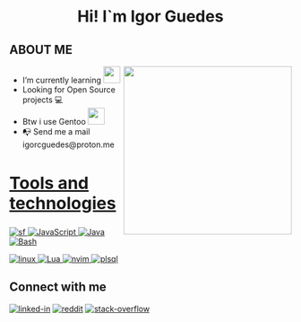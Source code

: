 
<h1 align ="center">Hi! I`m Igor Guedes</h1>
<div align = "left" width = 50%>
<h2>ABOUT ME </h2>
<ul>
<img align="right" width="300" src="https://i2.wp.com/allhtaccess.info/wp-content/uploads/2018/03/programming.gif?fit=1281%2C716&ssl=1" /> 

 <li>I’m currently learning <a href="https://icons8.com/icon/mazno5QJBBis/lua-is-a-lightweight%2C-multi-paradigm-programming-language" target="_blank">
<img src="https://www.freeiconspng.com/uploads/c--logo-icon-0.png" width="30" height="30"/> </a>

 </li>

 <li>Looking for Open Source projects 💻</li>

 <li>Btw i use Gentoo <a href="https://www.gentoo.org" target="_blank"><img src="https://cdn.jsdelivr.net/gh/devicons/devicon/icons/gentoo/gentoo-plain-wordmark.svg" width="30" height="30" /></li></a>

 <li>📭 Send me a mail igorcguedes@proton.me</li>
<ul>
</div>

<h2 style="font-size:30px" align ="left" width = 100%><u>Tools and technologies</u></h2>
  
  <a href="https://www.salesforce.com/" target="_blank"> 
 <img src="https://img.shields.io/badge/Salesforce-00A1E0?style=for-the-badge&logo=Salesforce&logoColor=white" alt="sf" /> </a> 
   <a href="https://developer.mozilla.org/pt-BR/docs/Web/JavaScript" target="_blank"> 
 <img src="https://img.shields.io/badge/JavaScript-323330?style=for-the-badge&logo=javascript&logoColor=F7DF1E" alt="JavaScript" /> </a> 
    <a href="https://www.java.com" target="_blank"> 
   <img src="https://img.shields.io/badge/Java-ED8B00?style=for-the-badge&logo=java&logoColor=white" alt="Java" /> </a> 
  <a href="https://devdocs.io/bash/" target="_blank"> 
 <img src="https://img.shields.io/badge/Shell_Script-121011?style=for-the-badge&logo=gnu-bash&logoColor=white" alt="Bash" /> </a> 
<p>
 <a href="https://www.linux.org/" target="_blank"> 
 <img src="https://img.shields.io/badge/Linux-FCC624?style=for-the-badge&logo=linux&logoColor=black" alt="linux" /> </a> 
 <a href="https://www.lua.org/" target="_blank"> 
 <img src="https://img.shields.io/badge/Lua-2C2D72?style=for-the-badge&logo=lua&logoColor=white" alt="Lua" /> </a> 
<a href="https://neovim.io/" target="_blank"> 
 <img src="https://img.shields.io/badge/NeoVim-%2357A143.svg?&style=for-the-badge&logo=neovim&logoColor=white" alt="nvim" /> </a> 
   <a href="https://docs.oracle.com/database/121/LNPLS/toc.htm" target="_blank"> 
 <img src="https://img.shields.io/badge/PLSQL-F80000?style=for-the-badge&logo=oracle&logoColor=black" alt="plsql" /> </a> 
</p>



<div>
<h2>Connect with me </h2>

[<img align="top" alt="linked-in" src="https://img.shields.io/badge/linkedin-%230077B5.svg?&style=for-the-badge&logo=linkedin&logoColor=white" />](https://www.linkedin.com/in/igor-guedes-93632a193/) 
[<img align="top" alt="reddit" src="https://img.shields.io/badge/Reddit-FF4500?style=for-the-badge&logo=reddit&logoColor=white"/>](https://www.reddit.com/user/igorcguedes)
[<img align="top" alt="stack-overflow" src="https://img.shields.io/badge/stack%20overflow-FE7A16?logo=stack-overflow&logoColor=white&style=for-the-badge" />](https://pt.stackoverflow.com/users/268151/igor-guedes)
          
</div>
  
